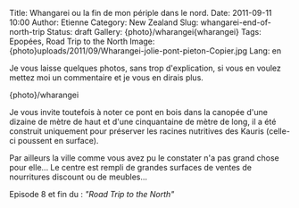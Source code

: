 Title: Whangarei ou la fin de mon périple dans le nord.
Date: 2011-09-11 10:00
Author: Etienne
Category: New Zealand
Slug: whangarei-end-of-north-trip
Status: draft
Gallery: {photo}/wharangei{wharangei}
Tags: Epopées, Road Trip to the North
Image: {photo}uploads/2011/09/Wharangei-jolie-pont-pieton-Copier.jpg
Lang: en

Je vous laisse quelques photos, sans trop d'explication, si vous en
voulez mettez moi un commentaire et je vous en dirais plus.

{photo}/wharangei

Je vous invite toutefois à noter ce pont en bois dans la canopée d'une
dizaine de mètre de haut et d'une cinquantaine de mètre de long, il a
été construit uniquement pour préserver les racines nutritives des
Kauris (celle-ci poussent en surface).

Par ailleurs la ville comme vous avez pu le constater n'a pas grand
chose pour elle... Le centre est rempli de grandes surfaces de ventes de
nourritures discount ou de meubles...

Episode 8 et fin du : *"Road Trip to the North"*

 
